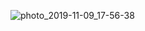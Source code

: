 ![photo_2019-11-09_17-56-38](https://user-images.githubusercontent.com/44025672/72171697-167d9b00-3406-11ea-801e-9c499343bc4a.jpg)
